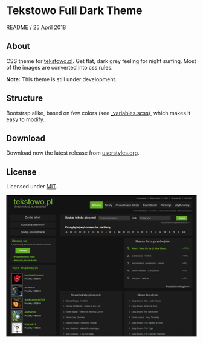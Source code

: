
# Tekstowo Full Dark Theme

README / 25 April 2018

## About
CSS theme for [tekstowo.pl](http://www.tekstowo.pl/). Get flat, dark grey feeling for night surfing. Most of the images are converted into css rules.

**Note:** This theme is still under development.

## Structure
Bootstrap alike, based on few colors (see [_variables.scss](https://github.com/Prologh/tekstowo-full-dark/blob/master/tekstowo-full-dark/css/_variables.scss)), which makes it easy to modify.

## Download
Download now the latest release from [userstyles.org](https://userstyles.org/styles/157867/tekstowo-full-dark).

## License
Licensed under [MIT](https://github.com/Prologh/tekstowo-full-dark/blob/master/LICENSE).

![Home page preview](https://raw.githubusercontent.com/Prologh/tekstowo-full-dark/master/tekstowo-full-dark/img/home-page.png "Home page")
